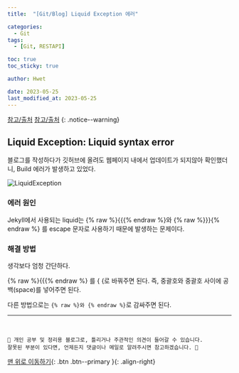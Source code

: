 ```yaml
---
title:  "[Git/Blog] Liquid Exception 에러" 

categories:
  - Git
tags:
  - [Git, RESTAPI]

toc: true
toc_sticky: true

author: Hwet

date: 2023-05-25
last_modified_at: 2023-05-25
---
```



[참고/출처](https://iamheesoo.github.io/blog/gitblog-sol-jekyll02)
[참고/출처](https://github.com/jekyll/jekyll/issues/5458)
{: .notice--warning}

## Liquid Exception: Liquid syntax error

블로그를 작성하다가 깃허브에 올려도 웹페이지 내에서 업데이트가 되지않아 확인했더니, Build 에러가 발생하고 있었다.

![LiquidException](https://github.com/hwet-j/hwet-j.github.io/assets/81364742/82661b9a-b552-4021-b71e-0ba72583f95e)

### 에러 원인

Jekyll에서 사용되는 liquid는 {% raw %}{{{% endraw %}와 {% raw %}}}{% endraw %} 를 escape 문자로 사용하기 때문에 발생하는 문제이다. 

### 해결 방법

생각보다 엄청 간단하다. 

{% raw %}{{{% endraw %} 를 { {로 바꿔주면 된다. 즉, 중괄호와 중괄호 사이에 공백(space)를 넣어주면 된다.

다른 방법으로는 <code>{% raw %}와 {% endraw %}</code>로 감싸주면 된다.

***
<br>

    📢 개인 공부 및 정리용 블로그로, 틀리거나 주관적인 의견이 들어갈 수 있습니다.
    잘못된 부분이 있다면, 언제든지 댓글이나 메일로 알려주시면 참고하겠습니다. 🔔

[맨 위로 이동하기](#){: .btn .btn--primary }{: .align-right}